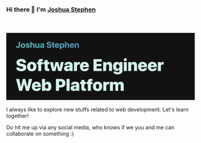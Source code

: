 ### Hi there 👋 I'm [Joshua Stephen](https://josteph.github.io) <p align="right"><img src="https://visitor-badge.laobi.icu/badge?page_id=josteph" alt=""/></p>

![Joshua Stephen](https://github.com/josteph/josteph/blob/master/banner.png?raw=true)

I always like to explore new stuffs related to web development. Let's learn together! 

Do hit me up via any social media, who knows if we you and me can collaborate on something :)

<!--
**josteph/josteph** is a ✨ _special_ ✨ repository because its `README.md` (this file) appears on your GitHub profile.

Here are some ideas to get you started:

- 🔭 I’m currently working on ...
- 🌱 I’m currently learning ...
- 👯 I’m looking to collaborate on ...
- 🤔 I’m looking for help with ...
- 💬 Ask me about ...
- 📫 How to reach me: ...
- 😄 Pronouns: ...
- ⚡ Fun fact: ...
-->
